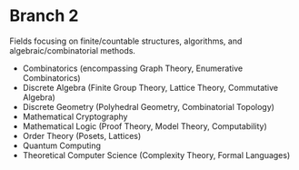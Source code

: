 # Branch 2
Fields focusing on finite/countable structures, algorithms, and algebraic/combinatorial methods.

- Combinatorics (encompassing Graph Theory, Enumerative Combinatorics)
- Discrete Algebra (Finite Group Theory, Lattice Theory, Commutative Algebra)
- Discrete Geometry (Polyhedral Geometry, Combinatorial Topology)
- Mathematical Cryptography
- Mathematical Logic (Proof Theory, Model Theory, Computability)
- Order Theory (Posets, Lattices)
- Quantum Computing
- Theoretical Computer Science (Complexity Theory, Formal Languages)
